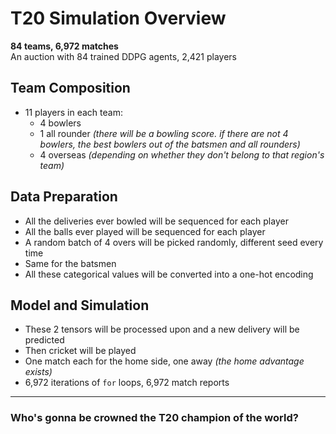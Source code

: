 # T20 Simulation Overview

**84 teams, 6,972 matches**  
An auction with 84 trained DDPG agents, 2,421 players

## Team Composition

- 11 players in each team:
  - 4 bowlers  
  - 1 all rounder *(there will be a bowling score. if there are not 4 bowlers, the best bowlers out of the batsmen and all rounders)*
  - 4 overseas *(depending on whether they don't belong to that region's team)*

## Data Preparation

- All the deliveries ever bowled will be sequenced for each player  
- All the balls ever played will be sequenced for each player  
- A random batch of 4 overs will be picked randomly, different seed every time  
- Same for the batsmen  
- All these categorical values will be converted into a one-hot encoding  

## Model and Simulation

- These 2 tensors will be processed upon and a new delivery will be predicted  
- Then cricket will be played  
- One match each for the home side, one away *(the home advantage exists)*  
- 6,972 iterations of `for` loops, 6,972 match reports

---

### Who's gonna be crowned the T20 champion of the world?
